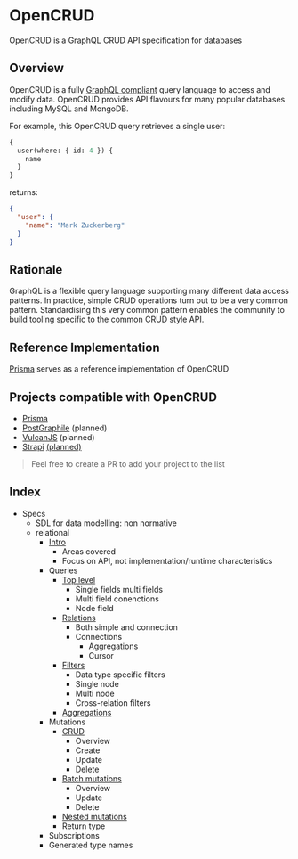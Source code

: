 # OpenCRUD

OpenCRUD is a GraphQL CRUD API specification for databases

## Overview

OpenCRUD is a fully [GraphQL compliant](http://facebook.github.io/graphql/) query language to access and modify data. OpenCRUD provides API flavours for many popular databases including MySQL and MongoDB.

For example, this OpenCRUD query retrieves a single user:

```graphql
{
  user(where: { id: 4 }) {
    name
  }
}
```

returns:

```json
{
  "user": {
    "name": "Mark Zuckerberg"
  }
}
```

## Rationale

GraphQL is a flexible query language supporting many different data access patterns. In practice, simple CRUD operations turn out to be a very common pattern. Standardising this very common pattern enables the community to build tooling specific to the common CRUD style API.

## Reference Implementation

[Prisma](https://github.com/graphcool/prisma) serves as a reference implementation of OpenCRUD

## Projects compatible with OpenCRUD

- [Prisma](https://github.com/graphcool/prisma)
- [PostGraphile](https://github.com/graphile/postgraphile) (planned)
- [VulcanJS](https://github.com/VulcanJS/Vulcan) (planned)
- [Strapi](https://github.com/strapi/strapi) [(planned)](https://github.com/strapi/strapi/issues/1057)

> Feel free to create a PR to add your project to the list

## Index

- Specs
    - SDL for data modelling: non normative
    - relational
        - [Intro](https://github.com/opencrud/opencrud/blob/master/specs/relational/1-intro.md)
            - Areas covered
            - Focus on API, not implementation/runtime characteristics
        - Queries
            - [Top level](https://github.com/opencrud/opencrud/blob/master/specs/relational/queries/2-1-toplevel.md)
                - Single fields multi fields
                - Multi field conenctions
                - Node field
            - [Relations](https://github.com/opencrud/opencrud/blob/master/specs/relational/queries/2-2-relations.md)
                - Both simple and connection
                - Connections
                    - Aggregations
                    - Cursor
            - [Filters](https://github.com/opencrud/opencrud/blob/master/specs/relational/queries/2-3-filters.md)
                - Data type specific filters
                - Single node
                - Multi node
                - Cross-relation filters
            - [Aggregations](https://github.com/opencrud/opencrud/blob/master/specs/relational/queries/2-4-aggregations.md)
        - Mutations
            - [CRUD](https://github.com/opencrud/opencrud/blob/master/specs/relational/mutations/3-1-CRUD.md)
                - Overview
                - Create
                - Update
                - Delete
            - [Batch mutations](https://github.com/opencrud/opencrud/blob/master/specs/relational/mutations/3-2-batch.md)
                - Overview
                - Update
                - Delete
            - [Nested mutations](https://github.com/opencrud/opencrud/blob/master/specs/relational/mutations/3-3-nested.md)
            - Return type
        - Subscriptions
        - Generated type names
